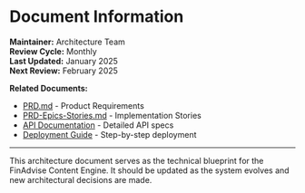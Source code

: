 # Document Information

**Maintainer:** Architecture Team  
**Review Cycle:** Monthly  
**Last Updated:** January 2025  
**Next Review:** February 2025  

**Related Documents:**
- [PRD.md](../PRD.md) - Product Requirements
- [PRD-Epics-Stories.md](../PRD-Epics-Stories.md) - Implementation Stories
- [API Documentation](#) - Detailed API specs
- [Deployment Guide](#) - Step-by-step deployment

---

This architecture document serves as the technical blueprint for the FinAdvise Content Engine. It should be updated as the system evolves and new architectural decisions are made.